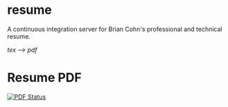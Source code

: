 # resume
A continuous integration server for Brian Cohn's professional and technical resume.

_tex --> pdf_
# Resume PDF
[![PDF Status](https://www.sharelatex.com/github/repos/bcohn12/resume/builds/latest/badge.svg)](https://www.sharelatex.com/github/repos/bcohn12/resume/builds/latest/output.pdf)
